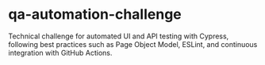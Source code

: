 # qa-automation-challenge
Technical challenge for automated UI and API testing with Cypress, following best practices such as Page Object Model, ESLint, and continuous integration with GitHub Actions.
